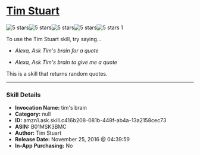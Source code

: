 # [Tim Stuart](http://alexa.amazon.com/#skills/amzn1.ask.skill.c416b208-081b-448f-ab4a-13a2158cec73)
![5 stars](../../images/ic_star_black_18dp_1x.png)![5 stars](../../images/ic_star_black_18dp_1x.png)![5 stars](../../images/ic_star_black_18dp_1x.png)![5 stars](../../images/ic_star_black_18dp_1x.png)![5 stars](../../images/ic_star_black_18dp_1x.png) 1

To use the Tim Stuart skill, try saying...

* *Alexa, Ask Tim's brain for a quote*

* *Alexa, Ask Tim's brain to give me a quote*

This is a skill that returns random quotes.

***

### Skill Details

* **Invocation Name:** tim's brain
* **Category:** null
* **ID:** amzn1.ask.skill.c416b208-081b-448f-ab4a-13a2158cec73
* **ASIN:** B01MSK3BMC
* **Author:** Tim Stuart
* **Release Date:** November 25, 2016 @ 04:39:59
* **In-App Purchasing:** No
